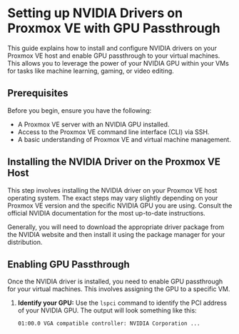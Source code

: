 # Setting up NVIDIA Drivers on Proxmox VE with GPU Passthrough

This guide explains how to install and configure NVIDIA drivers on your Proxmox VE host and enable GPU passthrough to your virtual machines. This allows you to leverage the power of your NVIDIA GPU within your VMs for tasks like machine learning, gaming, or video editing.

## Prerequisites

Before you begin, ensure you have the following:

* A Proxmox VE server with an NVIDIA GPU installed.
* Access to the Proxmox VE command line interface (CLI) via SSH.
* A basic understanding of Proxmox VE and virtual machine management.

## Installing the NVIDIA Driver on the Proxmox VE Host

This step involves installing the NVIDIA driver on your Proxmox VE host operating system. The exact steps may vary slightly depending on your Proxmox VE version and the specific NVIDIA GPU you are using. Consult the official NVIDIA documentation for the most up-to-date instructions.

Generally, you will need to download the appropriate driver package from the NVIDIA website and then install it using the package manager for your distribution.

## Enabling GPU Passthrough

Once the NVIDIA driver is installed, you need to enable GPU passthrough for your virtual machines. This involves assigning the GPU to a specific VM.

1. **Identify your GPU:** Use the `lspci` command to identify the PCI address of your NVIDIA GPU. The output will look something like this:

   ```bash
   01:00.0 VGA compatible controller: NVIDIA Corporation ...

